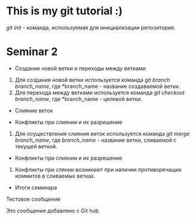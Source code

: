 # This is my git tutorial :)

*git init* - команда, используемая для инициализации репозитория.

# Seminar 2

* Создание новой ветки и переходы между ветками

1. Для создания новой ветки используется команда  *git branch branch_name*, где *branch_name - название создаваемой ветки.
2. Для перехода между ветками используется команда *git checkout branch_name*, где *branch_name - целевой ветки.

* Слияние веток

* Конфликты при слиянии и их разрешение


1. Для осуществления слияния веток используется команда *git merge branch_name*, где *branch_name* - название ветки, сливаемой с текущей веткой.

* Конфликты при слиянии и их разрешение

1. Конфликты при слянии возникают при наличии противоречащих коммитов в сливаемых ветках.

* Итоги семинара

Тестовое сообщение

Это сообщение добавлено с Git hub
